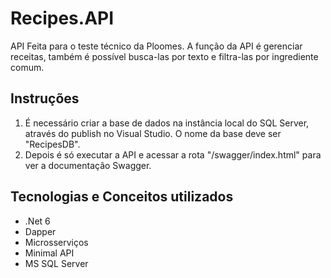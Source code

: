 # Recipes.API

API Feita para o teste técnico da Ploomes. A função da API é gerenciar receitas, também é possível busca-las por texto e filtra-las por ingrediente comum.

## Instruções

 1. É necessário criar a base de dados na instância local do SQL Server, através do publish no Visual Studio. O nome da base deve ser "RecipesDB".
 2. Depois é só executar a API e acessar a rota "/swagger/index.html" para ver a documentação Swagger.

## Tecnologias e Conceitos utilizados

 - .Net 6
 - Dapper
 - Microsserviços
 - Minimal API
 - MS SQL Server
